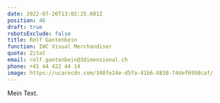 ```yaml
---
date: 2022-07-26T13:02:25.601Z
position: 46
draft: true
robotsExclude: false
title: Rolf Gantenbein
function: IWC Visual Merchandiser
quote: Zitat
email: rolf.gantenbein@3dimensional.ch
phone: +41 44 422 44 14
image: https://ucarecdn.com/348fe24e-d5fa-41b6-8838-74def6950caf/
---
```

Mein Text.